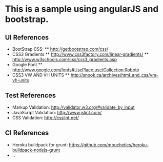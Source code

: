 # This is a sample using angularJS and bootstrap.


## UI References
* BootStrap CSS: 
** http://getbootstrap.com/css/
* CSS3 Gradients
** http://www.css3factory.com/linear-gradients/
** http://www.w3schools.com/css/css3_gradients.asp
* Google Font
** http://www.google.com/fonts#UsePlace:use/Collection:Roboto
* CSS3 VW AND VH UNITS
** http://snook.ca/archives/html_and_css/vm-vh-units


## Test References
* Markup Validation: http://validator.w3.org/#validate_by_input
* JavaScript Validation: http://www.jslint.com/
* CSS Validation: http://csslint.net/

## CI References 
* Heroku buildpack for grunt: https://github.com/mbuchetics/heroku-buildpack-nodejs-grunt
* ..
